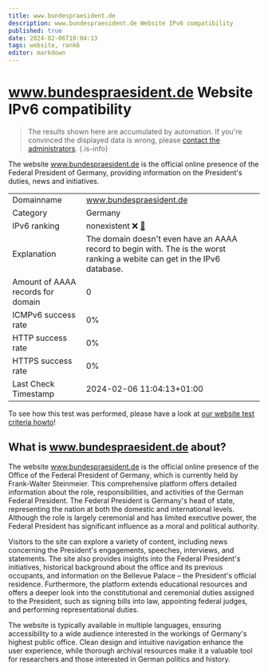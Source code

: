 ```yaml
---
title: www.bundespraesident.de
description: www.bundespraesident.de Website IPv6 compatibility
published: true
date: 2024-02-06T10:04:13
tags: website, rank6
editor: markdown
---
```


# www.bundespraesident.de Website IPv6 compatibility

> The results shown here are accumulated by automation. If you're convinced the displayed data is wrong, please [contact the administrators](/howto/chat). 
{.is-info}

The website www.bundespraesident.de is the official online presence of the Federal President of Germany, providing information on the President's duties, news and initiatives.


|   |   |
| - | - |
| Domainname | www.bundespraesident.de
| Category | Germany |
| IPv6 ranking | nonexistent :x: [🔗](/howto/ranking) |
| Explanation | The domain doesn't even have an AAAA record to begin with. The is the worst ranking a webite can get in the IPv6 database. |
| Amount of AAAA records for domain | 0 |
| ICMPv6 success rate | 0%|
| HTTP success rate | 0% |
| HTTPS success rate | 0% |
| Last Check Timestamp | 2024-02-06 11:04:13+01:00 |

To see how this test was performed, please have a look at [our website test criteria howto](/howto/testcriteria/website)!


## What is www.bundespraesident.de about?
The website www.bundespraesident.de is the official online presence of the Office of the Federal President of Germany, which is currently held by Frank-Walter Steinmeier. This comprehensive platform offers detailed information about the role, responsibilities, and activities of the German Federal President. The Federal President is Germany's head of state, representing the nation at both the domestic and international levels. Although the role is largely ceremonial and has limited executive power, the Federal President has significant influence as a moral and political authority.

Visitors to the site can explore a variety of content, including news concerning the President's engagements, speeches, interviews, and statements. The site also provides insights into the Federal President's initiatives, historical background about the office and its previous occupants, and information on the Bellevue Palace – the President's official residence. Furthermore, the platform extends educational resources and offers a deeper look into the constitutional and ceremonial duties assigned to the President, such as signing bills into law, appointing federal judges, and performing representational duties.

The website is typically available in multiple languages, ensuring accessibility to a wide audience interested in the workings of Germany's highest public office. Clean design and intuitive navigation enhance the user experience, while thorough archival resources make it a valuable tool for researchers and those interested in German politics and history.


